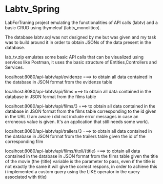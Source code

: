 # Labtv_Spring
LabForTraning project emulating the functionalities of API calls (labtv) and a basic CRUD using thymeleaf (labtv_monolitico).

The database labtv.sql was not designed by me but was given and my task was to build around it in order to obtain JSONs of the data present in the database.

lab_tv.zip emulates some basic API calls that can be visualized using services like Postman, it uses the basic structure of Entities,Controllers and Services.


localhost:8080/api-labtv/api/evidenze  ===> to obtain all data contained in the database in JSON format from the evidenze table

localhost:8080/api-labtv/api/films ===> to obtain all data contained in the database in JSON format from the films table

localhost:8080/api-labtv/api/films/3 ===> to obtain all data contained in the database in JSON format from the films table corresponding to the id given in the URL 
(I am aware i did not include error messages in case an erroneous value is given. It's an application that still needs some work).

localhost:8080/api-labtv/api/trailers/3 ===> to obtain all data contained in the database in JSON format from the trailers table given the id of the corresponding film

localhost:8080/api-labtv/api/films/titoli/{title} ===> to obtain all data contained in the database in JSON format from the films table given the title of the movie
(the {title} variable is the parameter to pass, even if the title is not exactly the same it will give the correct respons, in order to achieve this i implemented a custom query using the 
LIKE operator in the query associated with title)
